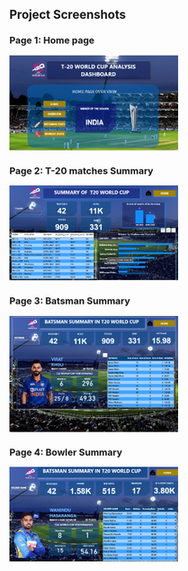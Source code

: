 ## Project Screenshots


<h3>Page 1: Home page</h3>
<img src="ss1.png" alt="Initial Setup" width="300">

<h3>Page 2: T-20 matches Summary</h3>
<img src="ss2.png" alt="Configuration" width="300">

<h3>Page 3: Batsman Summary</h3>
<img src="ss3.png" alt="Final Output" width="300">

<h3>Page 4: Bowler Summary</h3>
<img src="ss4.png" alt="Final Output" width="300">
